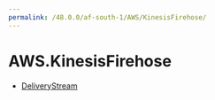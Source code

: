 ```yaml
---
permalink: /48.0.0/af-south-1/AWS/KinesisFirehose/
---
```


# AWS.KinesisFirehose



* [DeliveryStream](DeliveryStream.md)
